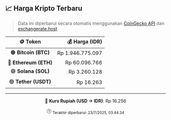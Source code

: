 

<!-- HARGA_KRIPTO -->
## 📈 Harga Kripto Terbaru

> Data ini diperbarui secara otomatis menggunakan [CoinGecko API](https://www.coingecko.com/) dan [exchangerate.host](https://exchangerate.host/)

<div align="center">

| 🪙 Token | 💰 Harga (IDR) |
|:------:|---------------:|
| 🟠 **Bitcoin (BTC)**   | Rp 1.946.775.097 |
| 🔵 **Ethereum (ETH)**  | Rp 60.096.766 |
| 🟣 **Solana (SOL)**    | Rp 3.260.128 |
| 🟢 **Tether (USDT)**   | Rp 16.263 |

---

💱 **Kurs Rupiah (USD → IDR)**: Rp 16.256

🕒 <sub>Terakhir diperbarui: 23/7/2025, 03.44.34</sub>

</div>
<!-- /HARGA_KRIPTO -->